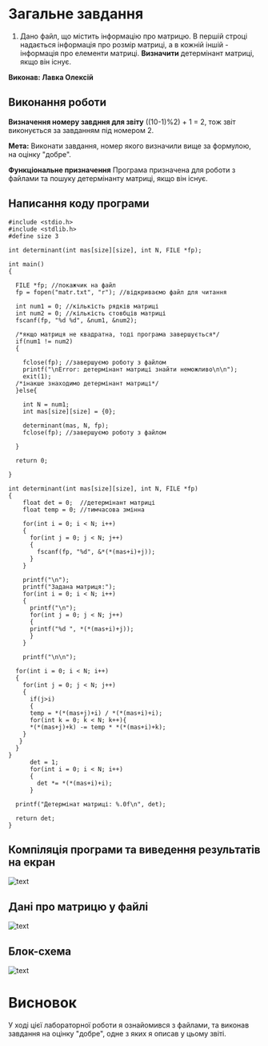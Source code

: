 # Загальне завдання
1. Дано файл, що містить інформацію про матрицю. В першій строці надається інформація про розмір матриці, а в кожній іншій - інформація про елементи матриці. **Визначити** детермінант матриці, якщо він існує.

**Виконав: Лавка Олексій**

## Виконання роботи
**Визначення номеру завдння для звіту**
	((10-1)%2) + 1 = 2, тож звіт виконується за завданням під номером 2.

**Мета:**
	Виконати завдання, номер якого визначили вище за формулою, на оцінку "добре".

**Функціональне призначення**
	Програма призначена для роботи з файлами та пошуку детермінанту матриці, якщо він існує.

## Написання коду програми
```
#include <stdio.h>
#include <stdlib.h>
#define size 3

int determinant(int mas[size][size], int N, FILE *fp);

int main()
{

  FILE *fp; //покажчик на файл
  fp = fopen("matr.txt", "r"); //відкриваємо файл для читання

  int num1 = 0; //кількість рядків матриці
  int num2 = 0; //кількість стовбців матриці
  fscanf(fp, "%d %d", &num1, &num2);

  /*якщо матриця не квадратна, тоді програма завершується*/
  if(num1 != num2)
  {

    fclose(fp); //завершуємо роботу з файлом
    printf("\nError: детермінант матриці знайти неможливо\n\n");
    exit(1);
  /*інакше знаходимо детермінант матриці*/
  }else{

    int N = num1;
    int mas[size][size] = {0};

    determinant(mas, N, fp);
    fclose(fp); //завершуємо роботу з файлом

  }

  return 0;

}

int determinant(int mas[size][size], int N, FILE *fp)
{
    float det = 0;  //детермінант матриці
    float temp = 0; //тимчасова змінна

    for(int i = 0; i < N; i++)
    {
      for(int j = 0; j < N; j++)
      {
        fscanf(fp, "%d", &*(*(mas+i)+j));
      }
    }

    printf("\n");
    printf("Задана матриця:");
    for(int i = 0; i < N; i++)
    {
      printf("\n");
      for(int j = 0; j < N; j++)
      {
      printf("%d ", *(*(mas+i)+j));
      }
    }

    printf("\n\n");

  for(int i = 0; i < N; i++)
  {
    for(int j = 0; j < N; j++)
    {
      if(j>i)
      {
      temp = *(*(mas+j)+i) / *(*(mas+i)+i);
      for(int k = 0; k < N; k++){
      *(*(mas+j)+k) -= temp * *(*(mas+i)+k);
    }
   }
  }
}
      det = 1;
      for(int i = 0; i < N; i++)
      {
        det *= *(*(mas+i)+i);
      }

  printf("Детермінат матриці: %.0f\n", det);

  return det;
}

```
## Компіляція програми та виведення результатів на екран

![text](file:///home/aleksey/lavka/lab12,14/14/3/doc/terminal14.png)

## Дані про матрицю у файлі

![text](file:///home/aleksey/lavka/lab12,14/14/3/doc/file14.png)

## Блок-схема

![text](file:///home/aleksey/lavka/lab12,14/14/3/doc/scheme14.png)

# Висновок
У ході цієї лабораторної роботи я ознайомився з файлами, та виконав завдання на оцінку "добре", одне з яких я описав у цьому звіті.
